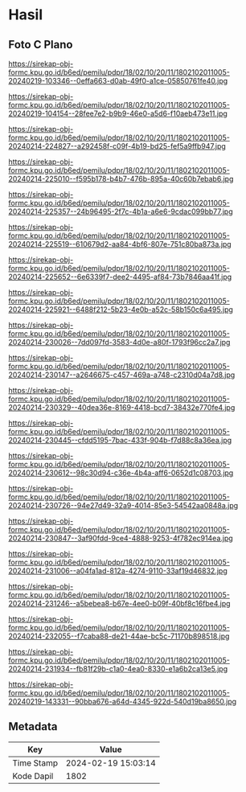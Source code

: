 # Hasil

## Foto C Plano

https://sirekap-obj-formc.kpu.go.id/b6ed/pemilu/pdpr/18/02/10/20/11/1802102011005-20240219-103346--0effa663-d0ab-49f0-a1ce-05850761fe40.jpg

https://sirekap-obj-formc.kpu.go.id/b6ed/pemilu/pdpr/18/02/10/20/11/1802102011005-20240219-104154--28fee7e2-b9b9-46e0-a5d6-f10aeb473e11.jpg

https://sirekap-obj-formc.kpu.go.id/b6ed/pemilu/pdpr/18/02/10/20/11/1802102011005-20240214-224827--a292458f-c09f-4b19-bd25-fef5a9ffb947.jpg

https://sirekap-obj-formc.kpu.go.id/b6ed/pemilu/pdpr/18/02/10/20/11/1802102011005-20240214-225010--f595b178-b4b7-476b-895a-40c60b7ebab6.jpg

https://sirekap-obj-formc.kpu.go.id/b6ed/pemilu/pdpr/18/02/10/20/11/1802102011005-20240214-225357--24b96495-2f7c-4b1a-a6e6-9cdac099bb77.jpg

https://sirekap-obj-formc.kpu.go.id/b6ed/pemilu/pdpr/18/02/10/20/11/1802102011005-20240214-225519--610679d2-aa84-4bf6-807e-751c80ba873a.jpg

https://sirekap-obj-formc.kpu.go.id/b6ed/pemilu/pdpr/18/02/10/20/11/1802102011005-20240214-225652--6e6339f7-dee2-4495-af84-73b7846aa41f.jpg

https://sirekap-obj-formc.kpu.go.id/b6ed/pemilu/pdpr/18/02/10/20/11/1802102011005-20240214-225921--6488f212-5b23-4e0b-a52c-58b150c6a495.jpg

https://sirekap-obj-formc.kpu.go.id/b6ed/pemilu/pdpr/18/02/10/20/11/1802102011005-20240214-230026--7dd097fd-3583-4d0e-a80f-1793f96cc2a7.jpg

https://sirekap-obj-formc.kpu.go.id/b6ed/pemilu/pdpr/18/02/10/20/11/1802102011005-20240214-230147--a2646675-c457-469a-a748-c2310d04a7d8.jpg

https://sirekap-obj-formc.kpu.go.id/b6ed/pemilu/pdpr/18/02/10/20/11/1802102011005-20240214-230329--40dea36e-8169-4418-bcd7-38432e770fe4.jpg

https://sirekap-obj-formc.kpu.go.id/b6ed/pemilu/pdpr/18/02/10/20/11/1802102011005-20240214-230445--cfdd5195-7bac-433f-904b-f7d88c8a36ea.jpg

https://sirekap-obj-formc.kpu.go.id/b6ed/pemilu/pdpr/18/02/10/20/11/1802102011005-20240214-230612--98c30d94-c36e-4b4a-aff6-0652d1c08703.jpg

https://sirekap-obj-formc.kpu.go.id/b6ed/pemilu/pdpr/18/02/10/20/11/1802102011005-20240214-230726--94e27d49-32a9-4014-85e3-54542aa0848a.jpg

https://sirekap-obj-formc.kpu.go.id/b6ed/pemilu/pdpr/18/02/10/20/11/1802102011005-20240214-230847--3af90fdd-9ce4-4888-9253-4f782ec914ea.jpg

https://sirekap-obj-formc.kpu.go.id/b6ed/pemilu/pdpr/18/02/10/20/11/1802102011005-20240214-231006--a04fa1ad-812a-4274-9110-33af19d46832.jpg

https://sirekap-obj-formc.kpu.go.id/b6ed/pemilu/pdpr/18/02/10/20/11/1802102011005-20240214-231246--a5bebea8-b67e-4ee0-b09f-40bf8c16fbe4.jpg

https://sirekap-obj-formc.kpu.go.id/b6ed/pemilu/pdpr/18/02/10/20/11/1802102011005-20240214-232055--f7caba88-de21-44ae-bc5c-71170b898518.jpg

https://sirekap-obj-formc.kpu.go.id/b6ed/pemilu/pdpr/18/02/10/20/11/1802102011005-20240214-231934--fb81f29b-c1a0-4ea0-8330-e1a6b2ca13e5.jpg

https://sirekap-obj-formc.kpu.go.id/b6ed/pemilu/pdpr/18/02/10/20/11/1802102011005-20240219-143331--90bba676-a64d-4345-922d-540d19ba8650.jpg


## Metadata

| Key        | Value               |
| ---------- | ------------------- |
| Time Stamp | 2024-02-19 15:03:14 |
| Kode Dapil | 1802                |



